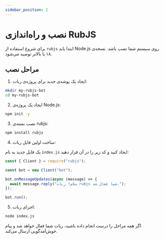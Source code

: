 ```yaml
---
sidebar_position: 2
---
```


# نصب و راه‌اندازی RubJS

برای شروع استفاده از `rubjs` ابتدا باید Node.js روی سیستم شما نصب باشد. نسخه‌ی ۱۸ یا بالاتر توصیه می‌شود.

## مراحل نصب

1. ایجاد یک پوشه‌ی جدید برای پروژه‌ی ربات:

```bash
mkdir my-rubjs-bot
cd my-rubjs-bot
```
2. ایجاد یک پروژه‌ی Node.js:
```bash
npm init -y
```

3. نصب بسته‌ی rubjs:
```bash
npm install rubjs
```

4. ساخت اولین فایل ربات:

یک فایل جدید به نام `index.js` ایجاد کنید و کد زیر را در آن قرار دهید:
```js
const { Client } = require("rubjs");

const bot = new Client("bot");

bot.onMessageUpdates(async (message) => {
  await message.reply("سلام! ربات rubjs شما فعال شد.");
});

bot.run();
```

5. اجرای ربات:
```bash
node index.js
```

اگر همه مراحل را درست انجام داده باشید، ربات شما فعال خواهد شد و پیام خوش‌آمدگویی ارسال می‌کند.